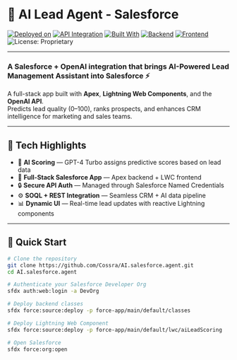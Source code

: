 # 🤖 AI Lead Agent - Salesforce

[![Deployed on](https://img.shields.io/badge/Deployed%20on-Salesforce-00A1E0?logo=salesforce&logoColor=white)](https://developer.salesforce.com/)
[![API Integration](https://img.shields.io/badge/Integrated%20with-OpenAI-000000?logo=openai&logoColor=white)](https://openai.com/api)
[![Built With](https://img.shields.io/badge/Built%20With-Apex%20%26%20LWC-1798c1?logo=salesforce&logoColor=white)](https://developer.salesforce.com/docs/component-library/overview/components)
[![Backend](https://img.shields.io/badge/Backend-Apex-blue?logo=java&logoColor=white)]()
[![Frontend](https://img.shields.io/badge/Frontend-LWC-yellow?logo=javascript&logoColor=white)]()
![License: Proprietary](https://img.shields.io/badge/License-Proprietary-red.svg)

---

### A Salesforce + OpenAI integration that brings AI-Powered Lead Management Assistant into Salesforce ⚡  

A full-stack app built with **Apex**, **Lightning Web Components**, and the **OpenAI API**.  
Predicts lead quality (0–100), ranks prospects, and enhances CRM intelligence for marketing and sales teams.

---

## 🧩 Tech Highlights
- 🧠 **AI Scoring** — GPT-4 Turbo assigns predictive scores based on lead data  
- 🧩 **Full-Stack Salesforce App** — Apex backend + LWC frontend  
- 🔒 **Secure API Auth** — Managed through Salesforce Named Credentials  
- ⚙️ **SOQL + REST Integration** — Seamless CRM + AI data pipeline  
- 📊 **Dynamic UI** — Real-time lead updates with reactive Lightning components  

---

## 🚀 Quick Start

```bash
# Clone the repository
git clone https://github.com/Cossra/AI.salesforce.agent.git
cd AI.salesforce.agent

# Authenticate your Salesforce Developer Org
sfdx auth:web:login -a DevOrg

# Deploy backend classes
sfdx force:source:deploy -p force-app/main/default/classes

# Deploy Lightning Web Component
sfdx force:source:deploy -p force-app/main/default/lwc/aiLeadScoring

# Open Salesforce
sfdx force:org:open
